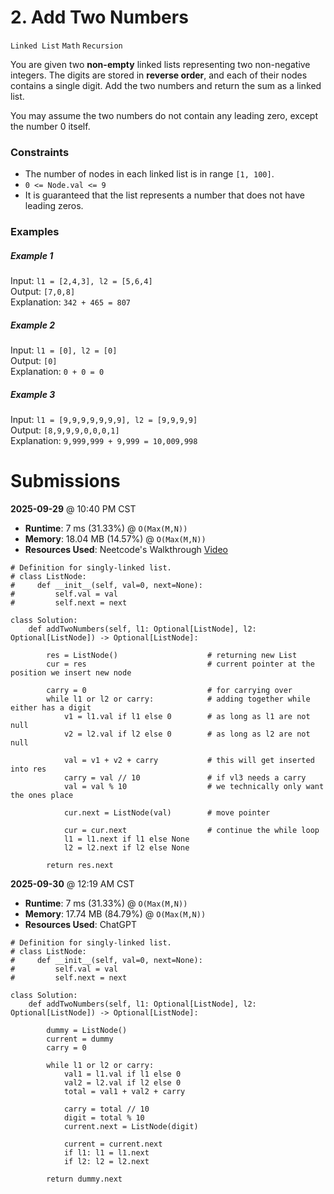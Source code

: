 # 2. Add Two Numbers
`Linked List` `Math` `Recursion`  

You are given two **non-empty** linked lists representing two non-negative integers. The digits are stored in **reverse order**, and each of their nodes contains a single digit. Add the two numbers and return the sum as a linked list. 

You may assume the two numbers do not contain any leading zero, except the number 0 itself.

### Constraints
* The number of nodes in each linked list is in range `[1, 100]`.
* `0 <= Node.val <= 9`
* It is guaranteed that the list represents a number that does not have leading zeros.

### Examples

##### Example 1
Input: `l1 = [2,4,3], l2 = [5,6,4]`   
Output: `[7,0,8]`    
Explanation: `342 + 465 = 807`    

##### Example 2
Input: `l1 = [0], l2 = [0]`    
Output: `[0]`    
Explanation: `0 + 0 = 0`    

##### Example 3
Input: `l1 = [9,9,9,9,9,9,9], l2 = [9,9,9,9]`    
Output: `[8,9,9,9,0,0,0,1]`    
Explanation: `9,999,999 + 9,999 = 10,009,998` 

# Submissions

**2025-09-29** @ 10:40 PM CST   
- **Runtime**: 7 ms (31.33%) @ `O(Max(M,N))` 
- **Memory**: 18.04 MB (14.57%) @ `O(Max(M,N))` 
- **Resources Used**: Neetcode's Walkthrough [Video](https://www.youtube.com/watch?v=wgFPrzTjm7s)

```python3
# Definition for singly-linked list.
# class ListNode:
#     def __init__(self, val=0, next=None):
#         self.val = val
#         self.next = next

class Solution:
    def addTwoNumbers(self, l1: Optional[ListNode], l2: Optional[ListNode]) -> Optional[ListNode]:

        res = ListNode()                    # returning new List
        cur = res                           # current pointer at the position we insert new node
        
        carry = 0                           # for carrying over
        while l1 or l2 or carry:            # adding together while either has a digit
            v1 = l1.val if l1 else 0        # as long as l1 are not null
            v2 = l2.val if l2 else 0        # as long as l2 are not null
        
            val = v1 + v2 + carry           # this will get inserted into res
            carry = val // 10               # if vl3 needs a carry
            val = val % 10                  # we technically only want the ones place

            cur.next = ListNode(val)        # move pointer

            cur = cur.next                  # continue the while loop
            l1 = l1.next if l1 else None        
            l2 = l2.next if l2 else None 

        return res.next                    
```

**2025-09-30** @ 12:19 AM CST   
- **Runtime**: 7 ms (31.33%) @  `O(Max(M,N))`  
- **Memory**: 17.74 MB (84.79%) @ `O(Max(M,N))`   
- **Resources Used**: ChatGPT

```python3
# Definition for singly-linked list.
# class ListNode:
#     def __init__(self, val=0, next=None):
#         self.val = val
#         self.next = next

class Solution:
    def addTwoNumbers(self, l1: Optional[ListNode], l2: Optional[ListNode]) -> Optional[ListNode]:

        dummy = ListNode()
        current = dummy
        carry = 0
    
        while l1 or l2 or carry:
            val1 = l1.val if l1 else 0
            val2 = l2.val if l2 else 0
            total = val1 + val2 + carry
        
            carry = total // 10
            digit = total % 10
            current.next = ListNode(digit)
        
            current = current.next
            if l1: l1 = l1.next
            if l2: l2 = l2.next
        
        return dummy.next
```
